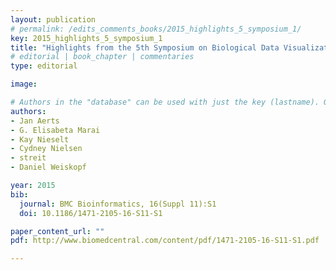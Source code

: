 ```yaml
---
layout: publication
# permalink: /edits_comments_books/2015_highlights_5_symposium_1/
key: 2015_highlights_5_symposium_1
title: "Highlights from the 5th Symposium on Biological Data Visualization: Part 1"
# editorial | book_chapter | commentaries
type: editorial

image: 

# Authors in the "database" can be used with just the key (lastname). Others can be written properly.
authors:
- Jan Aerts
- G. Elisabeta Marai
- Kay Nieselt
- Cydney Nielsen
- streit
- Daniel Weiskopf

year: 2015
bib:
  journal: BMC Bioinformatics, 16(Suppl 11):S1
  doi: 10.1186/1471-2105-16-S11-S1

paper_content_url: ""
pdf: http://www.biomedcentral.com/content/pdf/1471-2105-16-S11-S1.pdf

---
```




